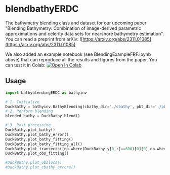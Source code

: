 # blendbathyERDC

The bathymetry blending class and dataset for our upcoming paper "Blending Bathymetry: Combination of image-derived parametric approximations and celerity data sets for nearshore bathymetry estimation". You can read a preprint from arXiv: ![https://arxiv.org/abs/2311.01085](https://arxiv.org/abs/2311.01085)

We also added an example notebook (see BlendingExampleFRF.ipynb above) that can reproduce all the results and figures from the paper. You can test it in Colab: [![Open In Colab](https://colab.research.google.com/assets/colab-badge.svg 'Open In Colab')](https://colab.research.google.com/github/jonghyunharrylee/blendbathyERDC/blob/main/BlendingExampleFRF.ipynb)

## Usage 

```Python
import bathyblendingERDC as bathyinv

# 1. Initialize 
DuckBathy = bathyinv.BathyBlending(cbathy_dir='./cbathy', pbt_dir='./pbt', survey_dirr='./survey', params=params)
# 2. Perform blending
blended_bathy = DuckBathy.blend()

# 3. Post processing 
DuckBathy.plot_bathy()
DuckBathy.plot_bathy_error()
DuckBathy.plot_bathy_fitting()
DuckBathy.plot_bathy_fitting_all()
DuckBathy.plot_transects([np.where(DuckBathy.y[0,:]==600)[0][0],np.where(DuckBathy.y[0,:]==950)[0][0]])
DuckBathy.plot_obs_fitting()

#DuckBathy.plot_obslocs()
#DuckBathy.plot_cbathy_errors()
```
